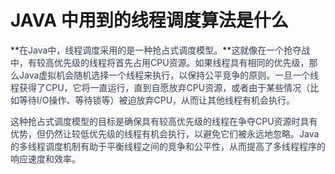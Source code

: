 # JAVA 中用到的线程调度算法是什么

<font style="color:rgb(55, 65, 81);background-color:rgb(247, 247, 248);">  
</font>**<font style="color:rgb(55, 65, 81);background-color:rgb(247, 247, 248);">在Java中，线程调度采用的是一种抢占式调度模型。</font>**<font style="color:rgb(55, 65, 81);background-color:rgb(247, 247, 248);">这就像在一个抢夺战中，有较高优先级的线程将首先占用CPU资源。如果线程具有相同的优先级，那么Java虚拟机会随机选择一个线程来执行，以保持公平竞争的原则。一旦一个线程获得了CPU，它将一直运行，直到自愿放弃CPU资源，或者由于某些情况（比如等待I/O操作、等待锁等）被迫放弃CPU，从而让其他线程有机会执行。</font>

<font style="color:rgb(55, 65, 81);background-color:rgb(247, 247, 248);">这种抢占式调度模型的目标是确保具有较高优先级的线程在争夺CPU资源时具有优势，但仍然让较低优先级的线程有机会执行，以避免它们被永远地忽略。Java的多线程调度机制有助于平衡线程之间的竞争和公平性，从而提高了多线程程序的响应速度和效率。</font>
